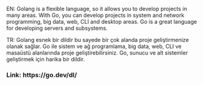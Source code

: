 <p>EN: Golang is a flexible language, so it allows you to develop projects in many areas. With Go, you can develop projects in system and network programming, big data, web, CLI and desktop areas. Go is a great language for developing servers and subsystems.</p>

<p>TR: Golang esnek bir dildir bu sayede bir çok alanda proje geliştirmenize olanak sağlar. Go ile sistem ve ağ programlama, big data, web, CLI ve masaüstü alanlarında proje geliştirebilirsiniz. Go, sunucu ve alt sistemler geliştirmek için harika bir dildir.</p>

<h3>Link: https://go.dev/dl/</h3>